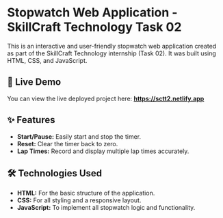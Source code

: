 # Stopwatch Web Application - SkillCraft Technology Task 02

This is an interactive and user-friendly stopwatch web application created as part of the SkillCraft Technology internship (Task 02). It was built using HTML, CSS, and JavaScript.

## 🚀 Live Demo

You can view the live deployed project here:
**https://sctt2.netlify.app**

## ✨ Features

* **Start/Pause:** Easily start and stop the timer.
* **Reset:** Clear the timer back to zero.
* **Lap Times:** Record and display multiple lap times accurately.

## 🛠️ Technologies Used

* **HTML:** For the basic structure of the application.
* **CSS:** For all styling and a responsive layout.
* **JavaScript:** To implement all stopwatch logic and functionality.
